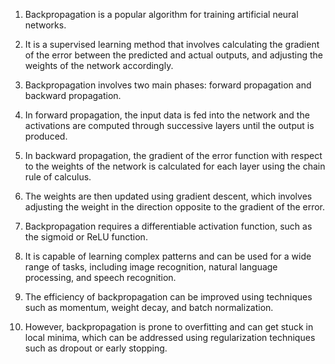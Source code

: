 1. Backpropagation is a popular algorithm for training artificial neural networks.

2. It is a supervised learning method that involves calculating the gradient of the error between the predicted and actual outputs, and adjusting the weights of the network accordingly.

3. Backpropagation involves two main phases: forward propagation and backward propagation.

4. In forward propagation, the input data is fed into the network and the activations are computed through successive layers until the output is produced.

5. In backward propagation, the gradient of the error function with respect to the weights of the network is calculated for each layer using the chain rule of calculus.

6. The weights are then updated using gradient descent, which involves adjusting the weight in the direction opposite to the gradient of the error.

7. Backpropagation requires a differentiable activation function, such as the sigmoid or ReLU function.

8. It is capable of learning complex patterns and can be used for a wide range of tasks, including image recognition, natural language processing, and speech recognition.

9. The efficiency of backpropagation can be improved using techniques such as momentum, weight decay, and batch normalization.

10. However, backpropagation is prone to overfitting and can get stuck in local minima, which can be addressed using regularization techniques such as dropout or early stopping.